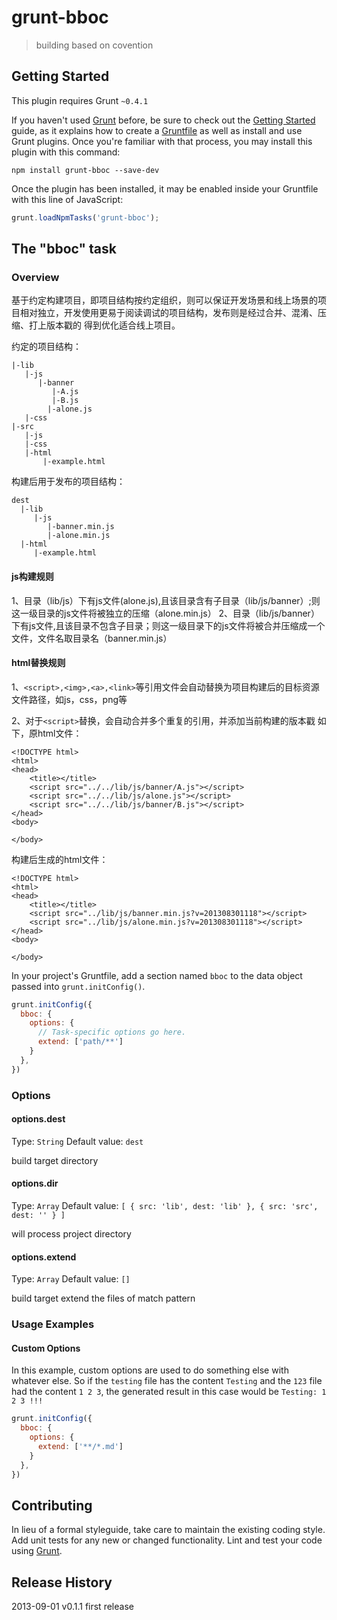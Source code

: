 # grunt-bboc

> building based on covention

## Getting Started
This plugin requires Grunt `~0.4.1`

If you haven't used [Grunt](http://gruntjs.com/) before, be sure to check out the [Getting Started](http://gruntjs.com/getting-started) guide, as it explains how to create a [Gruntfile](http://gruntjs.com/sample-gruntfile) as well as install and use Grunt plugins. Once you're familiar with that process, you may install this plugin with this command:

```shell
npm install grunt-bboc --save-dev
```

Once the plugin has been installed, it may be enabled inside your Gruntfile with this line of JavaScript:

```js
grunt.loadNpmTasks('grunt-bboc');
```

## The "bboc" task

### Overview
基于约定构建项目，即项目结构按约定组织，则可以保证开发场景和线上场景的项目相对独立，开发使用更易于阅读调试的项目结构，发布则是经过合并、混淆、压缩、打上版本戳的
得到优化适合线上项目。

约定的项目结构：
```
|-lib
   |-js
      |-banner
	     |-A.js
	     |-B.js
	    |-alone.js
   |-css
|-src
   |-js
   |-css
   |-html
	   |-example.html
```
构建后用于发布的项目结构：
```
dest
  |-lib	   
     |-js
	    |-banner.min.js
	    |-alone.min.js
  |-html
     |-example.html
```

#### js构建规则
1、目录（lib/js）下有js文件(alone.js),且该目录含有子目录（lib/js/banner）;则这一级目录的js文件将被独立的压缩（alone.min.js）
2、目录（lib/js/banner）下有js文件,且该目录不包含子目录；则这一级目录下的js文件将被合并压缩成一个文件，文件名取目录名（banner.min.js）

#### html替换规则
1、`<script>,<img>,<a>,<link>`等引用文件会自动替换为项目构建后的目标资源文件路径，如js，css，png等

2、对于`<script>`替换，会自动合并多个重复的引用，并添加当前构建的版本戳
如下，原html文件：
```
<!DOCTYPE html>
<html>
<head>
    <title></title>
    <script src="../../lib/js/banner/A.js"></script>
    <script src="../../lib/js/alone.js"></script>
    <script src="../../lib/js/banner/B.js"></script>
</head>
<body>

</body>
```
构建后生成的html文件：
```
<!DOCTYPE html>
<html>
<head>
    <title></title>
    <script src="../lib/js/banner.min.js?v=201308301118"></script>
    <script src="../lib/js/alone.min.js?v=201308301118"></script>
</head>
<body>

</body>
```

In your project's Gruntfile, add a section named `bboc` to the data object passed into `grunt.initConfig()`.

```js
grunt.initConfig({
  bboc: {
    options: {
      // Task-specific options go here.
      extend: ['path/**']
    }
  },
})
```

### Options

#### options.dest
Type: `String`
Default value: `dest`

build target directory

#### options.dir
Type: `Array`
Default value: `[
                {
                    src: 'lib',
                    dest: 'lib'
                },
                {
                    src: 'src',
                    dest: ''
                }
            ]`

will process project directory

#### options.extend
Type: `Array`
Default value: `[]`

build target extend the files of match pattern 



### Usage Examples

#### Custom Options
In this example, custom options are used to do something else with whatever else. So if the `testing` file has the content `Testing` and the `123` file had the content `1 2 3`, the generated result in this case would be `Testing: 1 2 3 !!!`

```js
grunt.initConfig({
  bboc: {
    options: {
      extend: ['**/*.md']
    }
  },
})
```

## Contributing
In lieu of a formal styleguide, take care to maintain the existing coding style. Add unit tests for any new or changed functionality. Lint and test your code using [Grunt](http://gruntjs.com/).

## Release History
2013-09-01    v0.1.1    first release
